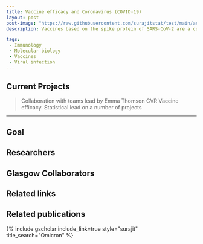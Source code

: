```yaml
---
title: Vaccine efficacy and Coronavirus (COVID-19) 
layout: post
post-image: "https://raw.githubusercontent.com/surajitstat/test/main/assets/images/vaccine.png"
description: Vaccines based on the spike protein of SARS-CoV-2 are a cornerstone of the public health response to COVID-19. The emergence of hypermutated, increasingly transmissible variants of concern (VOCs) threaten this strategy. We study the real-world vaccine effectiveness of Oxford/AstraZeneca (ChAdOx1), Pfizer BioNTech (BNT162b2)  and Moderna (mRNA-1273). that was partially restored along with the effectiveness of  booster vaccination. 

tags:
 - Immunology
 - Molecular biology
 - Vaccines
 - Viral infection
---
```


## Current Projects
>  Collaboration with teams lead by Emma Thomson CVR Vaccine efficacy. Statistical lead on a number of projects



---

## Goal 

## Researchers
## Glasgow Collaborators

## Related links

## Related publications 
{% include gscholar include_link=true style="surajit" title_search="Omicron" %}
